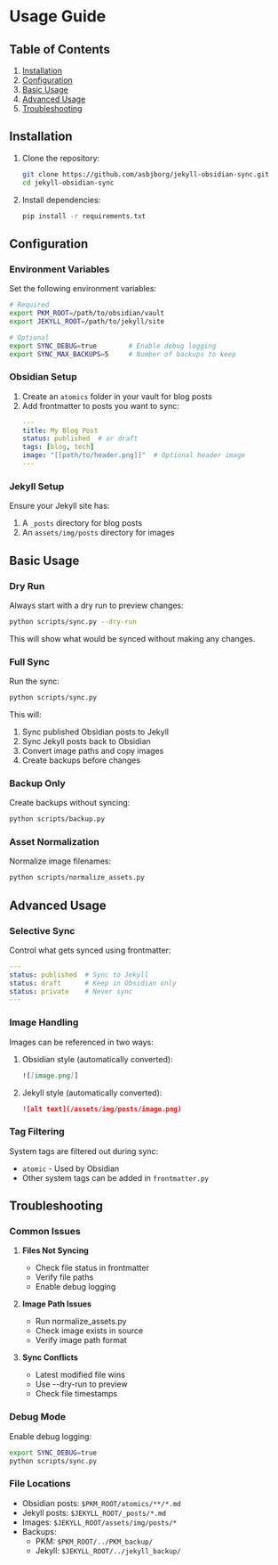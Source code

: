# Usage Guide

## Table of Contents

1. [Installation](#installation)
2. [Configuration](#configuration)
3. [Basic Usage](#basic-usage)
4. [Advanced Usage](#advanced-usage)
5. [Troubleshooting](#troubleshooting)

## Installation

1. Clone the repository:
   ```bash
   git clone https://github.com/asbjborg/jekyll-obsidian-sync.git
   cd jekyll-obsidian-sync
   ```

2. Install dependencies:
   ```bash
   pip install -r requirements.txt
   ```

## Configuration

### Environment Variables

Set the following environment variables:

```bash
# Required
export PKM_ROOT=/path/to/obsidian/vault
export JEKYLL_ROOT=/path/to/jekyll/site

# Optional
export SYNC_DEBUG=true        # Enable debug logging
export SYNC_MAX_BACKUPS=5     # Number of backups to keep
```

### Obsidian Setup

1. Create an `atomics` folder in your vault for blog posts
2. Add frontmatter to posts you want to sync:
   ```yaml
   ---
   title: My Blog Post
   status: published  # or draft
   tags: [blog, tech]
   image: "[[path/to/header.png]]"  # Optional header image
   ---
   ```

### Jekyll Setup

Ensure your Jekyll site has:
1. A `_posts` directory for blog posts
2. An `assets/img/posts` directory for images

## Basic Usage

### Dry Run

Always start with a dry run to preview changes:

```bash
python scripts/sync.py --dry-run
```

This will show what would be synced without making any changes.

### Full Sync

Run the sync:

```bash
python scripts/sync.py
```

This will:
1. Sync published Obsidian posts to Jekyll
2. Sync Jekyll posts back to Obsidian
3. Convert image paths and copy images
4. Create backups before changes

### Backup Only

Create backups without syncing:

```bash
python scripts/backup.py
```

### Asset Normalization

Normalize image filenames:

```bash
python scripts/normalize_assets.py
```

## Advanced Usage

### Selective Sync

Control what gets synced using frontmatter:

```yaml
---
status: published  # Sync to Jekyll
status: draft      # Keep in Obsidian only
status: private    # Never sync
---
```

### Image Handling

Images can be referenced in two ways:

1. Obsidian style (automatically converted):
   ```markdown
   ![[image.png]]
   ```

2. Jekyll style (automatically converted):
   ```markdown
   ![alt text](/assets/img/posts/image.png)
   ```

### Tag Filtering

System tags are filtered out during sync:
- `atomic` - Used by Obsidian
- Other system tags can be added in `frontmatter.py`

## Troubleshooting

### Common Issues

1. **Files Not Syncing**
   - Check file status in frontmatter
   - Verify file paths
   - Enable debug logging

2. **Image Path Issues**
   - Run normalize_assets.py
   - Check image exists in source
   - Verify image path format

3. **Sync Conflicts**
   - Latest modified file wins
   - Use --dry-run to preview
   - Check file timestamps

### Debug Mode

Enable debug logging:

```bash
export SYNC_DEBUG=true
python scripts/sync.py
```

### File Locations

- Obsidian posts: `$PKM_ROOT/atomics/**/*.md`
- Jekyll posts: `$JEKYLL_ROOT/_posts/*.md`
- Images: `$JEKYLL_ROOT/assets/img/posts/*`
- Backups:
  - PKM: `$PKM_ROOT/../PKM_backup/`
  - Jekyll: `$JEKYLL_ROOT/../jekyll_backup/` 